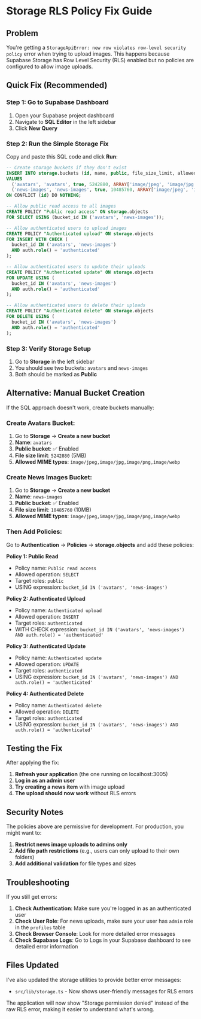 # Storage RLS Policy Fix Guide

## Problem
You're getting a `StorageApiError: new row violates row-level security policy` error when trying to upload images. This happens because Supabase Storage has Row Level Security (RLS) enabled but no policies are configured to allow image uploads.

## Quick Fix (Recommended)

### Step 1: Go to Supabase Dashboard
1. Open your Supabase project dashboard
2. Navigate to **SQL Editor** in the left sidebar
3. Click **New Query**

### Step 2: Run the Simple Storage Fix
Copy and paste this SQL code and click **Run**:

```sql
-- Create storage buckets if they don't exist
INSERT INTO storage.buckets (id, name, public, file_size_limit, allowed_mime_types)
VALUES 
  ('avatars', 'avatars', true, 5242880, ARRAY['image/jpeg', 'image/jpg', 'image/png', 'image/webp']),
  ('news-images', 'news-images', true, 10485760, ARRAY['image/jpeg', 'image/jpg', 'image/png', 'image/webp'])
ON CONFLICT (id) DO NOTHING;

-- Allow public read access to all images
CREATE POLICY "Public read access" ON storage.objects
FOR SELECT USING (bucket_id IN ('avatars', 'news-images'));

-- Allow authenticated users to upload images
CREATE POLICY "Authenticated upload" ON storage.objects
FOR INSERT WITH CHECK (
  bucket_id IN ('avatars', 'news-images') 
  AND auth.role() = 'authenticated'
);

-- Allow authenticated users to update their uploads
CREATE POLICY "Authenticated update" ON storage.objects
FOR UPDATE USING (
  bucket_id IN ('avatars', 'news-images') 
  AND auth.role() = 'authenticated'
);

-- Allow authenticated users to delete their uploads
CREATE POLICY "Authenticated delete" ON storage.objects
FOR DELETE USING (
  bucket_id IN ('avatars', 'news-images') 
  AND auth.role() = 'authenticated'
);
```

### Step 3: Verify Storage Setup
1. Go to **Storage** in the left sidebar
2. You should see two buckets: `avatars` and `news-images`
3. Both should be marked as **Public**

## Alternative: Manual Bucket Creation

If the SQL approach doesn't work, create buckets manually:

### Create Avatars Bucket:
1. Go to **Storage** → **Create a new bucket**
2. **Name**: `avatars`
3. **Public bucket**: ✅ Enabled
4. **File size limit**: `5242880` (5MB)
5. **Allowed MIME types**: `image/jpeg,image/jpg,image/png,image/webp`

### Create News Images Bucket:
1. Go to **Storage** → **Create a new bucket**
2. **Name**: `news-images`
3. **Public bucket**: ✅ Enabled
4. **File size limit**: `10485760` (10MB)
5. **Allowed MIME types**: `image/jpeg,image/jpg,image/png,image/webp`

### Then Add Policies:
Go to **Authentication** → **Policies** → **storage.objects** and add these policies:

**Policy 1: Public Read**
- Policy name: `Public read access`
- Allowed operation: `SELECT`
- Target roles: `public`
- USING expression: `bucket_id IN ('avatars', 'news-images')`

**Policy 2: Authenticated Upload**
- Policy name: `Authenticated upload`
- Allowed operation: `INSERT`
- Target roles: `authenticated`
- WITH CHECK expression: `bucket_id IN ('avatars', 'news-images') AND auth.role() = 'authenticated'`

**Policy 3: Authenticated Update**
- Policy name: `Authenticated update`
- Allowed operation: `UPDATE`
- Target roles: `authenticated`
- USING expression: `bucket_id IN ('avatars', 'news-images') AND auth.role() = 'authenticated'`

**Policy 4: Authenticated Delete**
- Policy name: `Authenticated delete`
- Allowed operation: `DELETE`
- Target roles: `authenticated`
- USING expression: `bucket_id IN ('avatars', 'news-images') AND auth.role() = 'authenticated'`

## Testing the Fix

After applying the fix:

1. **Refresh your application** (the one running on localhost:3005)
2. **Log in as an admin user**
3. **Try creating a news item** with image upload
4. **The upload should now work** without RLS errors

## Security Notes

The policies above are permissive for development. For production, you might want to:

1. **Restrict news image uploads to admins only**
2. **Add file path restrictions** (e.g., users can only upload to their own folders)
3. **Add additional validation** for file types and sizes

## Troubleshooting

If you still get errors:

1. **Check Authentication**: Make sure you're logged in as an authenticated user
2. **Check User Role**: For news uploads, make sure your user has `admin` role in the `profiles` table
3. **Check Browser Console**: Look for more detailed error messages
4. **Check Supabase Logs**: Go to Logs in your Supabase dashboard to see detailed error information

## Files Updated

I've also updated the storage utilities to provide better error messages:
- `src/lib/storage.ts` - Now shows user-friendly messages for RLS errors

The application will now show "Storage permission denied" instead of the raw RLS error, making it easier to understand what's wrong.
